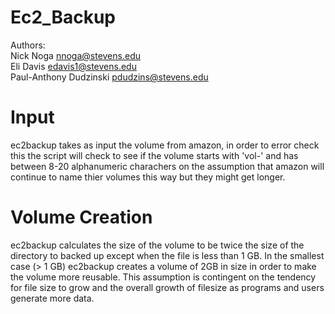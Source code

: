 Ec2_Backup
==========
Authors:  
Nick Noga		<nnoga@stevens.edu>  
Eli Davis		<edavis1@stevens.edu>  
Paul-Anthony Dudzinski	<pdudzins@stevens.edu>  


Input
==========
ec2backup takes as input the volume from amazon, in order to error check this the script will check to see if the volume starts with 'vol-' and has between 8-20 alphanumeric charachers on the assumption that amazon will continue to name thier volumes this way but they might get longer.

Volume Creation
==========
ec2backup calculates the size of the volume to be twice the size of the directory to backed up except when the file is less than 1 GB. In the smallest case (> 1 GB) ec2backup creates a volume of 2GB in size in order to make the volume more reusable. This assumption is contingent on the tendency for file size to grow and the overall growth of filesize as programs and users generate more data.
